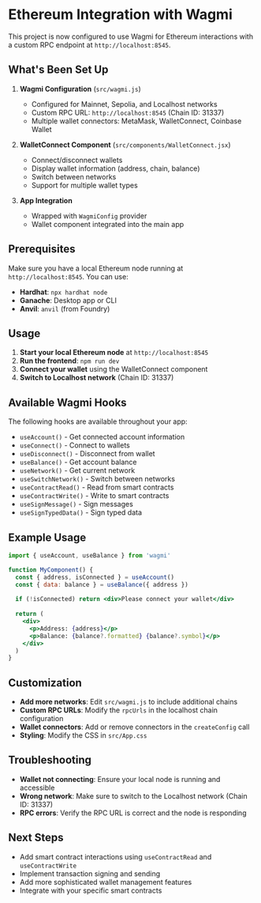 # Ethereum Integration with Wagmi

This project is now configured to use Wagmi for Ethereum interactions with a custom RPC endpoint at `http://localhost:8545`.

## What's Been Set Up

1. **Wagmi Configuration** (`src/wagmi.js`)
   - Configured for Mainnet, Sepolia, and Localhost networks
   - Custom RPC URL: `http://localhost:8545` (Chain ID: 31337)
   - Multiple wallet connectors: MetaMask, WalletConnect, Coinbase Wallet

2. **WalletConnect Component** (`src/components/WalletConnect.jsx`)
   - Connect/disconnect wallets
   - Display wallet information (address, chain, balance)
   - Switch between networks
   - Support for multiple wallet types

3. **App Integration**
   - Wrapped with `WagmiConfig` provider
   - Wallet component integrated into the main app

## Prerequisites

Make sure you have a local Ethereum node running at `http://localhost:8545`. You can use:

- **Hardhat**: `npx hardhat node`
- **Ganache**: Desktop app or CLI
- **Anvil**: `anvil` (from Foundry)

## Usage

1. **Start your local Ethereum node** at `http://localhost:8545`
2. **Run the frontend**: `npm run dev`
3. **Connect your wallet** using the WalletConnect component
4. **Switch to Localhost network** (Chain ID: 31337)

## Available Wagmi Hooks

The following hooks are available throughout your app:

- `useAccount()` - Get connected account information
- `useConnect()` - Connect to wallets
- `useDisconnect()` - Disconnect from wallet
- `useBalance()` - Get account balance
- `useNetwork()` - Get current network
- `useSwitchNetwork()` - Switch between networks
- `useContractRead()` - Read from smart contracts
- `useContractWrite()` - Write to smart contracts
- `useSignMessage()` - Sign messages
- `useSignTypedData()` - Sign typed data

## Example Usage

```jsx
import { useAccount, useBalance } from 'wagmi'

function MyComponent() {
  const { address, isConnected } = useAccount()
  const { data: balance } = useBalance({ address })
  
  if (!isConnected) return <div>Please connect your wallet</div>
  
  return (
    <div>
      <p>Address: {address}</p>
      <p>Balance: {balance?.formatted} {balance?.symbol}</p>
    </div>
  )
}
```

## Customization

- **Add more networks**: Edit `src/wagmi.js` to include additional chains
- **Custom RPC URLs**: Modify the `rpcUrls` in the localhost chain configuration
- **Wallet connectors**: Add or remove connectors in the `createConfig` call
- **Styling**: Modify the CSS in `src/App.css`

## Troubleshooting

- **Wallet not connecting**: Ensure your local node is running and accessible
- **Wrong network**: Make sure to switch to the Localhost network (Chain ID: 31337)
- **RPC errors**: Verify the RPC URL is correct and the node is responding

## Next Steps

- Add smart contract interactions using `useContractRead` and `useContractWrite`
- Implement transaction signing and sending
- Add more sophisticated wallet management features
- Integrate with your specific smart contracts

